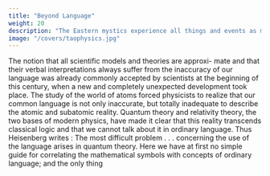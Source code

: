 ```yaml
---
title: "Beyond Language"
weight: 20
description: "The Eastern mystics experience all things and events as manifestations of a basic oneness"
image: "/covers/taophysics.jpg"
---
```



The notion that all scientific models and theories are approxi-
mate and that their verbal interpretations always suffer from
the inaccuracy of our language was already commonly
accepted by scientists at the beginning of this century, when
a new and completely unexpected development took place.
The study of the world of atoms forced physicists to realize
that our common language is not only inaccurate, but totally
inadequate to describe the atomic and subatomic reality.
Quantum theory and relativity theory, the two bases of
modern physics, have made it clear that this reality transcends
classical logic and that we cannot talk about it in ordinary
language. Thus Heisenberg writes :
The most difficult problem . . . concerning the use of the
language arises in quantum theory. Here we have at first
no simple guide for correlating the mathematical symbols
with concepts of ordinary language; and the only thing

